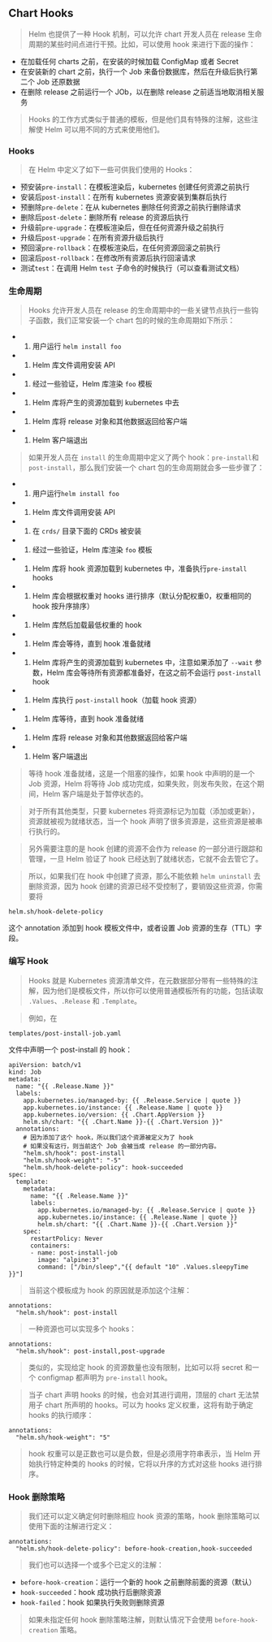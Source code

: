 
## Chart Hooks

> Helm 也提供了一种 Hook 机制，可以允许 chart 开发人员在 release 生命周期的某些时间点进行干预。比如，可以使用 hook 来进行下面的操作：

*   在加载任何 charts 之前，在安装的时候加载 ConfigMap 或者 Secret
*   在安装新的 chart 之前，执行一个 Job 来备份数据库，然后在升级后执行第二个 Job 还原数据
*   在删除 release 之前运行一个 JOb，以在删除 release 之前适当地取消相关服务

> Hooks 的工作方式类似于普通的模板，但是他们具有特殊的注解，这些注解使 Helm 可以用不同的方式来使用他们。

### Hooks

> 在 Helm 中定义了如下一些可供我们使用的 Hooks：

*   预安装`pre-install`：在模板渲染后，kubernetes 创建任何资源之前执行
*   安装后`post-install`：在所有 kubernetes 资源安装到集群后执行
*   预删除`pre-delete`：在从 kubernetes 删除任何资源之前执行删除请求
*   删除后`post-delete`：删除所有 release 的资源后执行
*   升级前`pre-upgrade`：在模板渲染后，但在任何资源升级之前执行
*   升级后`post-upgrade`：在所有资源升级后执行
*   预回滚`pre-rollback`：在模板渲染后，在任何资源回滚之前执行
*   回滚后`post-rollback`：在修改所有资源后执行回滚请求
*   测试`test`：在调用 Helm `test` 子命令的时候执行（可以查看测试文档）

### 生命周期

> Hooks 允许开发人员在 release 的生命周期中的一些关键节点执行一些钩子函数，我们正常安装一个 chart 包的时候的生命周期如下所示：

*   1.  用户运行 `helm install foo`
*   1.  Helm 库文件调用安装 API
*   1.  经过一些验证，Helm 库渲染 `foo` 模板
*   1.  Helm 库将产生的资源加载到 kubernetes 中去
*   1.  Helm 库将 release 对象和其他数据返回给客户端
*   1.  Helm 客户端退出

> 如果开发人员在 `install` 的生命周期中定义了两个 hook：`pre-install`和`post-install`，那么我们安装一个 chart 包的生命周期就会多一些步骤了：

*   1.  用户运行`helm install foo`
*   1.  Helm 库文件调用安装 API
*   1.  在 `crds/` 目录下面的 CRDs 被安装
*   1.  经过一些验证，Helm 库渲染 `foo` 模板
*   1.  Helm 库将 hook 资源加载到 kubernetes 中，准备执行`pre-install` hooks
*   1.  Helm 库会根据权重对 hooks 进行排序（默认分配权重0，权重相同的 hook 按升序排序）
*   1.  Helm 库然后加载最低权重的 hook
*   1.  Helm 库会等待，直到 hook 准备就绪
*   1.  Helm 库将产生的资源加载到 kubernetes 中，注意如果添加了 `--wait` 参数，Helm 库会等待所有资源都准备好，在这之前不会运行 `post-install` hook
*   1.  Helm 库执行 `post-install` hook（加载 hook 资源）
*   1.  Helm 库等待，直到 hook 准备就绪
*   1.  Helm 库将 release 对象和其他数据返回给客户端
*   1.  Helm 客户端退出

> 等待 hook 准备就绪，这是一个阻塞的操作，如果 hook 中声明的是一个 Job 资源，Helm 将等待 Job 成功完成，如果失败，则发布失败，在这个期间，Helm 客户端是处于暂停状态的。

> 对于所有其他类型，只要 kubernetes 将资源标记为加载（添加或更新），资源就被视为就绪状态，当一个 hook 声明了很多资源是，这些资源是被串行执行的。

> 另外需要注意的是 hook 创建的资源不会作为 release 的一部分进行跟踪和管理，一旦 Helm 验证了 hook 已经达到了就绪状态，它就不会去管它了。

> 所以，如果我们在 hook 中创建了资源，那么不能依赖 `helm uninstall` 去删除资源，因为 hook 创建的资源已经不受控制了，要销毁这些资源，你需要将 

```
helm.sh/hook-delete-policy
```

 这个 annotation 添加到 hook 模板文件中，或者设置 Job 资源的生存（TTL）字段。

### 编写 Hook

> Hooks 就是 Kubernetes 资源清单文件，在元数据部分带有一些特殊的注解，因为他们是模板文件，所以你可以使用普通模板所有的功能，包括读取 `.Values`、`.Release` 和 `.Template`。

> 例如，在 

```
templates/post-install-job.yaml
```

 文件中声明一个 post-install 的 hook：

```
apiVersion: batch/v1
kind: Job
metadata:
  name: "{{ .Release.Name }}"
  labels:
    app.kubernetes.io/managed-by: {{ .Release.Service | quote }}
    app.kubernetes.io/instance: {{ .Release.Name | quote }}
    app.kubernetes.io/version: {{ .Chart.AppVersion }}
    helm.sh/chart: "{{ .Chart.Name }}-{{ .Chart.Version }}"
  annotations:
    # 因为添加了这个 hook，所以我们这个资源被定义为了 hook
    # 如果没有这行，则当前这个 Job 会被当成 release 的一部分内容。
    "helm.sh/hook": post-install
    "helm.sh/hook-weight": "-5"
    "helm.sh/hook-delete-policy": hook-succeeded
spec:
  template:
    metadata:
      name: "{{ .Release.Name }}"
      labels:
        app.kubernetes.io/managed-by: {{ .Release.Service | quote }}
        app.kubernetes.io/instance: {{ .Release.Name | quote }}
        helm.sh/chart: "{{ .Chart.Name }}-{{ .Chart.Version }}"
    spec:
      restartPolicy: Never
      containers:
      - name: post-install-job
        image: "alpine:3"
        command: ["/bin/sleep","{{ default "10" .Values.sleepyTime }}"]
```

> 当前这个模板成为 hook 的原因就是添加这个注解：

```
annotations:
  "helm.sh/hook": post-install
```

> 一种资源也可以实现多个 hooks：

```
annotations:
  "helm.sh/hook": post-install,post-upgrade
```

> 类似的，实现给定 hook 的资源数量也没有限制，比如可以将 secret 和一个 configmap 都声明为 `pre-install` hook。

> 当子 chart 声明 hooks 的时候，也会对其进行调用，顶层的 chart 无法禁用子 chart 所声明的 hooks。可以为 hooks 定义权重，这将有助于确定 hooks 的执行顺序：

```
annotations:
  "helm.sh/hook-weight": "5"
```

> hook 权重可以是正数也可以是负数，但是必须用字符串表示，当 Helm 开始执行特定种类的 hooks 的时候，它将以升序的方式对这些 hooks 进行排序。

### Hook 删除策略

> 我们还可以定义确定何时删除相应 hook 资源的策略，hook 删除策略可以使用下面的注解进行定义：

```
annotations:
  "helm.sh/hook-delete-policy": before-hook-creation,hook-succeeded
```

> 我们也可以选择一个或多个已定义的注解：

*   `before-hook-creation`：运行一个新的 hook 之前删除前面的资源（默认）
*   `hook-succeeded`：hook 成功执行后删除资源
*   `hook-failed`：hook 如果执行失败则删除资源

> 如果未指定任何 hook 删除策略注解，则默认情况下会使用 `before-hook-creation` 策略。